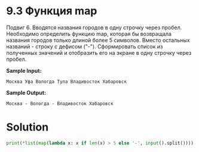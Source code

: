 # 9.3 Функция map

Подвиг 6. Вводятся названия городов в одну строчку через пробел. Необходимо определить функцию map, которая бы
возвращала названия городов только длиной более 5 символов. Вместо остальных названий - строку с дефисом ("-").
Сформировать список из полученных значений и отобразить его на экране в одну строчку через пробел.

**Sample Input:**

```
Москва Уфа Вологда Тула Владивосток Хабаровск
```

**Sample Output:**

```
Москва - Вологда - Владивосток Хабаровск
```

# Solution

```python
print(*list(map(lambda x: x if len(x) > 5 else '-', input().split())))
```